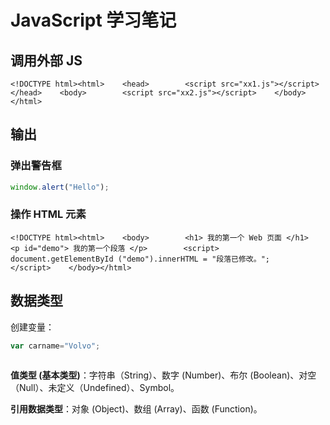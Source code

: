 # JavaScript 学习笔记

## 调用外部 JS

```markup
<!DOCTYPE html><html>    <head>        <script src="xx1.js"></script>    </head>    <body>        <script src="xx2.js"></script>    </body></html>
```

## 输出

### 弹出警告框

```javascript
window.alert("Hello");
```

### 操作 HTML 元素

```markup
<!DOCTYPE html><html>    <body>        <h1> 我的第一个 Web 页面 </h1>        <p id="demo"> 我的第一个段落 </p>        <script>            document.getElementById ("demo").innerHTML = "段落已修改。";        </script>    </body></html>
```

## 数据类型

创建变量：

```javascript
var carname="Volvo";
```



```javascript

```

**值类型 \(基本类型\)**：字符串（String）、数字 \(Number\)、布尔 \(Boolean\)、对空（Null）、未定义（Undefined）、Symbol。

**引用数据类型**：对象 \(Object\)、数组 \(Array\)、函数 \(Function\)。

